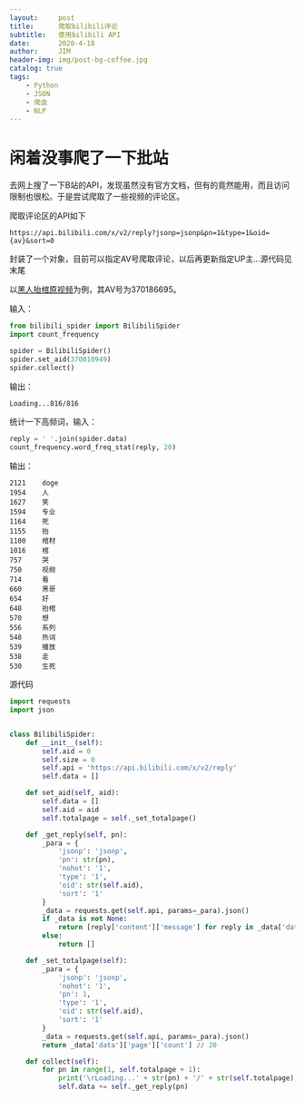 ```yaml
---
layout:     post
title:      爬取bilibili评论
subtitle:   使用bilibili API
date:       2020-4-18
author:     JIM
header-img: img/post-bg-coffee.jpg
catalog: true
tags:
    - Python
	- JSON
	- 爬虫
	- NLP
---
```


# 闲着没事爬了一下批站

去网上搜了一下B站的API，发现虽然没有官方文档，但有的竟然能用，而且访问限制也很松。于是尝试爬取了一些视频的评论区。

爬取评论区的API如下

```text
https://api.bilibili.com/x/v2/reply?jsonp=jsonp&pn=1&type=1&oid={av}&sort=0
```
封装了一个对象，目前可以指定AV号爬取评论，以后再更新指定UP主...源代码见末尾

以[黑人抬棺原视频](https://www.bilibili.com/video/BV1NZ4y1j7nw)为例，其AV号为370186695。

输入：

```python
from bilibili_spider import BilibiliSpider
import count_frequency

spider = BilibiliSpider()
spider.set_aid(370010949)
spider.collect()
```
输出：
```cmd
Loading...816/816
```

统计一下高频词，输入：

```python
reply = ' '.join(spider.data)
count_frequency.word_freq_stat(reply, 20)
```

输出：

```
2121	doge
1954	人
1627	笑
1594	专业
1164	死
1155	抬
1100	棺材
1016	棺
757		哭
750		视频
714		看
660		黑哥
654		好
648		抬棺
570		想
556		系列
548		热词
539		播放
538		走
530		生死
```

源代码

```python
import requests
import json


class BilibiliSpider:
    def __init__(self):
        self.aid = 0
        self.size = 0
        self.api = 'https://api.bilibili.com/x/v2/reply'
        self.data = []

    def set_aid(self, aid):
        self.data = []
        self.aid = aid
        self.totalpage = self._set_totalpage()

    def _get_reply(self, pn):
        _para = {
            'jsonp': 'jsonp',
            'pn': str(pn),
            'nohot': '1',
            'type': '1',
            'oid': str(self.aid),
            'sort': '1'
        }
        _data = requests.get(self.api, params=_para).json()
        if _data is not None:
            return [reply['content']['message'] for reply in _data['data']['replies']]
        else:
            return []

    def _set_totalpage(self):
        _para = {
            'jsonp': 'jsonp',
            'nohot': '1',
            'pn': 1,
            'type': '1',
            'oid': str(self.aid),
            'sort': '1'
        }
        _data = requests.get(self.api, params=_para).json()
        return _data['data']['page']['count'] // 20

    def collect(self):
        for pn in range(1, self.totalpage + 1):
            print('\rLoading...' + str(pn) + '/' + str(self.totalpage), end='')
            self.data += self._get_reply(pn)

```


